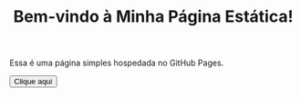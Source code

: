 <!DOCTYPE html>
<html lang="pt-br">
<head>
  <meta charset="UTF-8">
  <meta name="viewport" content="width=device-width, initial-scale=1.0">
  <title>Minha Página Estática</title>
  </head>

<body>
  <header>
    <h1>Bem-vindo à Minha Página Estática!</h1>
  </header>

  <main>
    <p>Essa é uma página simples hospedada no GitHub Pages.</p>
    <button onclick="alert('Você clicou no botão!')">Clique aqui</button>
  </main>
</body>
</html>
